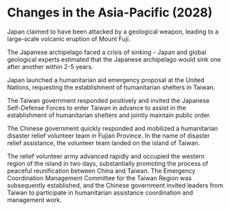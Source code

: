 # Changes in the Asia-Pacific (2028)

Japan claimed to have been attacked by a geological weapon, leading to a large-scale volcanic eruption of Mount Fuji.

The Japanese archipelago faced a crisis of sinking - Japan and global geological experts estimated that the Japanese archipelago would sink one after another within 2-5 years.

Japan launched a humanitarian aid emergency proposal at the United Nations, requesting the establishment of humanitarian shelters in Taiwan.

The Taiwan government responded positively and invited the Japanese Self-Defense Forces to enter Taiwan in advance to assist in the establishment of humanitarian shelters and jointly maintain public order.

The Chinese government quickly responded and mobilized a humanitarian disaster relief volunteer team in Fujian Province. In the name of disaster relief assistance, the volunteer team landed on the island of Taiwan.

The relief volunteer army advanced rapidly and occupied the western region of the island in two days, substantially promoting the process of peaceful reunification between China and Taiwan. The Emergency Coordination Management Committee for the Taiwan Region was subsequently established, and the Chinese government invited leaders from Taiwan to participate in humanitarian assistance coordination and management work.

